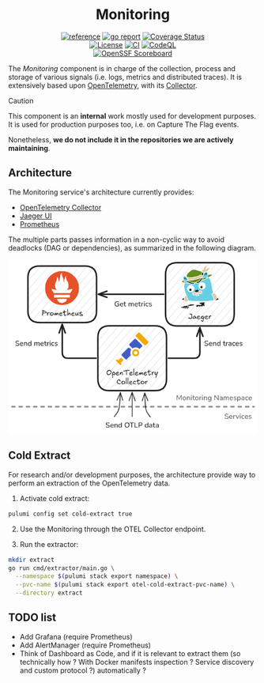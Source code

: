 <div align="center">
  <h1>Monitoring</h1>
  <a href="https://pkg.go.dev/github.com/ctfer-io/monitoring"><img src="https://shields.io/badge/-reference-blue?logo=go&style=for-the-badge" alt="reference"></a>
  <a href="https://goreportcard.com/report/github.com/ctfer-io/monitoring"><img src="https://goreportcard.com/badge/github.com/ctfer-io/monitoring?style=for-the-badge" alt="go report"></a>
  <a href="https://coveralls.io/github/ctfer-io/monitoring?branch=main"><img src="https://img.shields.io/coverallsCoverage/github/ctfer-io/monitoring?style=for-the-badge" alt="Coverage Status"></a>
  <br>
  <a href=""><img src="https://img.shields.io/github/license/ctfer-io/monitoring?style=for-the-badge" alt="License"></a>
  <a href="https://github.com/ctfer-io/monitoring/actions?query=workflow%3Aci+"><img src="https://img.shields.io/github/actions/workflow/status/ctfer-io/monitoring/ci.yaml?style=for-the-badge&label=CI" alt="CI"></a>
  <a href="https://github.com/ctfer-io/monitoring/actions/workflows/codeql-analysis.yaml"><img src="https://img.shields.io/github/actions/workflow/status/ctfer-io/monitoring/codeql-analysis.yaml?style=for-the-badge&label=CodeQL" alt="CodeQL"></a>
  <br>
  <a href="https://securityscorecards.dev/viewer/?uri=github.com/ctfer-io/monitoring"><img src="https://img.shields.io/ossf-scorecard/github.com/ctfer-io/monitoring?label=openssf%20scorecard&style=for-the-badge" alt="OpenSSF Scoreboard"></a>
</div>

The _Monitoring_ component is in charge of the collection, process and storage of various signals (i.e. logs, metrics and distributed traces).
It is extensively based upon [OpenTelemetry](https://opentelemetry.io/), with its [Collector](https://github.com/open-telemetry/opentelemetry-collector).

> [!CAUTION]
>
> This component is an **internal** work mostly used for development purposes.
> It is used for production purposes too, i.e. on Capture The Flag events.
>
> Nonetheless, **we do not include it in the repositories we are actively maintaining**.

## Architecture

The Monitoring service's architecture currently provides:
- [OpenTelemetry Collector](https://opentelemetry.io/docs/collector/)
- [Jaeger UI](https://www.jaegertracing.io/)
- [Prometheus](https://prometheus.io/)

The multiple parts passes information in a non-cyclic way to avoid deadlocks (DAG or dependencies), as summarized in the following diagram.

<div align="center">
    <img src="res/architecture.excalidraw.png" alt="The architecture of the Monitoring service and its parts">
</div>

## Cold Extract

For research and/or development purposes, the architecture provide way to perform an extraction of the OpenTelemetry data.

1. Activate cold extract:
  ```bash
  pulumi config set cold-extract true
  ```

2. Use the Monitoring through the OTEL Collector endpoint.

3. Run the extractor:
  ```bash
  mkdir extract
  go run cmd/extractor/main.go \
    --namespace $(pulumi stack export namespace) \
    --pvc-name $(pulumi stack export otel-cold-extract-pvc-name) \
    --directory extract
  ```

## TODO list

- Add Grafana (require Prometheus)
- Add AlertManager (require Prometheus)
- Think of Dashboard as Code, and if it is relevant to extract them (so technically how ? With Docker manifests inspection ? Service discovery and custom protocol ?) automatically ?
